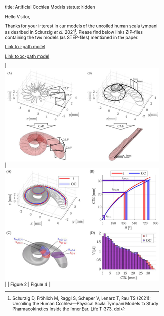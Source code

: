 title: Artificial Cochlea Models
status: hidden

Hello Visitor,

Thanks for your interest in our models of the uncoiled human scala tympani as desribed in Schurzig _et al._ 2021[^fußnote]. Please find below links ZIP-files containing the two models (as STEP-files) mentioned in the paper. 

[Link to i-path model](01_workgroups/cas/methods/cochlearmodelling/uncoiled_st_ipath.zip)

[Link to oc-path model](01_workgroups/cas/methods/cochlearmodelling/uncoiled_st_ocpath.zip)


| ![](01_workgroups/cas/methods/cochlearmodelling/Schurzig2021bFig2.jpg)  | ![](01_workgroups/cas/methods/cochlearmodelling/Schurzig2021bFig4.jpg)  |
| Figure 2 | Figure 4 |



[^fußnote]: Schurzig D, Fröhlich M, Raggl S, Scheper V, Lenarz T, Rau TS (2021): Uncoiling the Human Cochlea—Physical Scala Tympani
Models to Study Pharmacokinetics Inside the Inner Ear. Life 11:373. [doi](https://doi.org/10.3390/life11050373)
